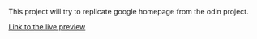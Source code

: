 This project will try to replicate google homepage from the odin project.

[Link to the live preview](https://adiakmanutd99.github.io/google-homepage/)
